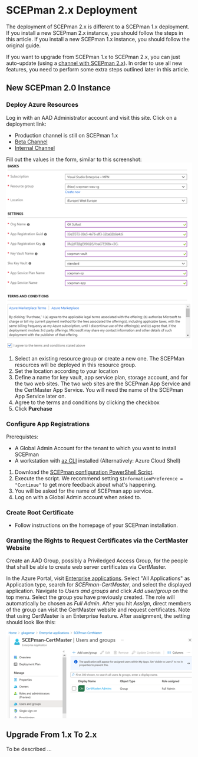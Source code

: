 # SCEPman 2.x Deployment

The deployment of SCEPman 2.x is different to a SCEPman 1.x deployment. If you install a new SCEPman 2.x instance, you should follow the steps in this article. If you install a new SCEPman 1.x instance, you should follow the original guide.

If you want to upgrade from SCEPman 1.x to SCEPman 2.x, you can just auto-update (using a [channel with SCEPman 2.x](https://docs.scepman.com/scepman-configuration/optional/application-artifacts)). In order to use all new features, you need to perform some extra steps outlined later in this article.

## New SCEPman 2.0 Instance

### Deploy Azure Resources

Log in with an AAD Administrator account and visit this site. Click on a deployment link:

- Production channel is still on SCEPman 1.x
- <a href="https://portal.azure.com/#create/Microsoft.Template/uri/https%3A%2F%2Fraw.githubusercontent.com%2Fscepman%2Finstall%2Fmaster%2Fazuredeploy-beta.json" target="_blank">Beta Channel</a>
- <a href="https://portal.azure.com/#create/Microsoft.Template/uri/https%3A%2F%2Fraw.githubusercontent.com%2Fscepman%2Finstall%2Fmaster%2Fazuredeploy-internal.json" target="_blank">Internal Channel</a>

Fill out the values in the form, similar to this screenshot:
![Screenshot](./docs/images/8.png)

1. Select an existing resource group or create a new one. The SCEPMan resources will be deployed in this resource group.
2. Set the location according to your location
3. Define a name for key vault, app service plan, storage account, and for the two web sites. The two web sites are the SCEPman App Service and the CertMaster App Service. You will need the name of the SCEPman App Service later on.
4. Agree to the terms and conditions by clicking the checkbox
5. Click **Purchase**

### Configure App Registrations

Prerequistes:
- A Global Admin Account for the tenant to which you want to install SCEPman
- A workstation with [az CLI](https://docs.microsoft.com/en-us/cli/azure/install-azure-cli) installed (Alternatively: Azure Cloud Shell)

1. Download the <a href="https://raw.githubusercontent.com/scepman/install/master/register-certmaster.ps1" target="_blank">SCEPman configuration PowerShell Script</a>.
2. Execute the script. We recommend setting `$InformationPreference = "Continue"` to get more feedback about what's happening.
3. You will be asked for the name of SCEPman app service.
4. Log on with a Global Admin account when asked to.

### Create Root Certificate

* Follow instructions on the homepage of your SCEPman installation.

### Granting the Rights to Request Certificates via the CertMaster Website

Create an AAD Group, possibly a Priviledged Access Group, for the people that shall be able to create web server certificates via CertMaster.

In the Azure Portal, visit [Enterprise applications](https://portal.azure.com/#blade/Microsoft_AAD_IAM/StartboardApplicationsMenuBlade/AllApps/menuId/). Select "All Applications" as Application type, search for *SCEPman-CertMaster*, and select the displayed application. Navigate to *Users and groups* and click *Add user/group* on the top menu. Select the group you have previously created. The role will automatically be chosen as *Full Admin*. After you hit *Assign*, direct members of the group can visit the CertMaster website and request certificates. Note that using CertMaster is an Enterprise feature. After assignment, the setting should look like this:

![Screenshot](./docs/images/app-role-assignment.png)

## Upgrade From 1.x To 2.x

To be described ...